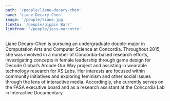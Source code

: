 ```yaml
---
path: '/people/liane-decary-chen'
name: 'Liane Decary-Chen'
image: '/people/liane.jpg'
linkto: '/people/pippin Barr'
linkfrom: '/people/jess-marcotte'
---
```


Liane Décary-Chen is pursuing an undergraduate double-major in Computation Arts and Computer Science at Concordia. Throughout 2015, she was involved in a number of Concordia-based research efforts, investigating concepts in female leadership through game design for Decode Global’s Arcade Our Way project and assisting in wearable technology research for XS Labs. Her interests are focused within community initiatives and exploring feminism and other social issues through the lens of interactive media. Accordingly, she currently serves on the FASA executive board and as a research assistant at the Concordia Lab in Interactive Documentary.
